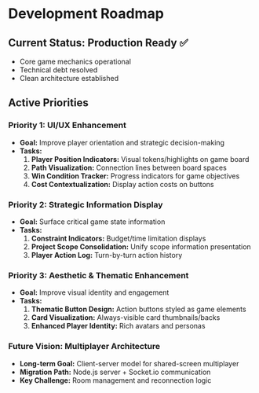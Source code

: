 # Development Roadmap

## Current Status: Production Ready ✅
- Core game mechanics operational
- Technical debt resolved
- Clean architecture established  

## Active Priorities

### **Priority 1: UI/UX Enhancement**
*   **Goal:** Improve player orientation and strategic decision-making
*   **Tasks:**
    1.  **Player Position Indicators:** Visual tokens/highlights on game board
    2.  **Path Visualization:** Connection lines between board spaces
    3.  **Win Condition Tracker:** Progress indicators for game objectives
    4.  **Cost Contextualization:** Display action costs on buttons

### **Priority 2: Strategic Information Display**  
*   **Goal:** Surface critical game state information
*   **Tasks:**
    1.  **Constraint Indicators:** Budget/time limitation displays
    2.  **Project Scope Consolidation:** Unify scope information presentation
    3.  **Player Action Log:** Turn-by-turn action history

### **Priority 3: Aesthetic & Thematic Enhancement**
*   **Goal:** Improve visual identity and engagement
*   **Tasks:**
    1.  **Thematic Button Design:** Action buttons styled as game elements
    2.  **Card Visualization:** Always-visible card thumbnails/backs
    3.  **Enhanced Player Identity:** Rich avatars and personas

### **Future Vision: Multiplayer Architecture**
*   **Long-term Goal:** Client-server model for shared-screen multiplayer
*   **Migration Path:** Node.js server + Socket.io communication
*   **Key Challenge:** Room management and reconnection logic

